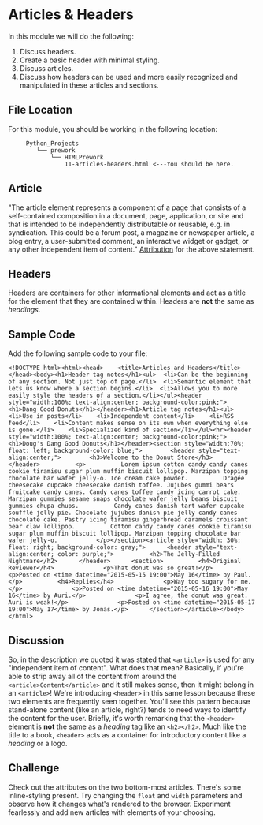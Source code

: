 # Articles & Headers

In this module we will do the following:

1. Discuss headers.
2. Create a basic header with minimal styling.
3. Discuss articles.
4. Discuss how headers can be used and more easily recognized and manipulated in these articles and sections.

## File Location <a id="file-location"></a>

For this module, you should be working in the following location:

```text
     Python_Projects
        └── prework
            └── HTMLPrework
                11-articles-headers.html <---You should be here.
```

## Article <a id="article"></a>

"The article element represents a component of a page that consists of a self-contained composition in a document, page, application, or site and that is intended to be independently distributable or reusable, e.g. in syndication. This could be a forum post, a magazine or newspaper article, a blog entry, a user-submitted comment, an interactive widget or gadget, or any other independent item of content." [Attribution](https://html5doctor.com/the-article-element/) for the above statement.

## Headers <a id="headers"></a>

Headers are containers for other informational elements and act as a title for the element that they are contained within. Headers are **not** the same as _headings_.

## Sample Code <a id="sample-code"></a>

Add the following sample code to your file:

```text
<!DOCTYPE html><html><head>    <title>Articles and Headers</title></head><body>​<h1>Header tag notes</h1><ul>  <li>Can be the beginning of any section. Not just top of page.</li>  <li>Semantic element that lets us know where a section begins.</li>  <li>Allows you to more easily style the headers of a section.</li></ul>​<header style="width:100%; text-align:center; background-color:pink;">  <h1>Dang Good Donuts</h1></header>​​<h1>Article tag notes</h1><ul>    <li>Use in posts</li>    <li>Independent content</li>    <li>RSS feed</li>    <li>Content makes sense on its own when everything else is gone.</li>    <li>Specialized kind of section</li></ul>​​<hr>​<header style="width:100%; text-align:center; background-color:pink;">  <h1>Doug's Dang Good Donuts</h1></header>​<section style="width:70%; float: left; background-color: blue;">        <header style="text-align:center;">        <h3>Welcome to the Donut Store</h3>        </header>          <p>          Lorem ipsum cotton candy candy canes cookie tiramisu sugar plum muffin biscuit lollipop. Marzipan topping chocolate bar wafer jelly-o. Ice cream cake powder.          Dragée cheesecake cupcake cheesecake danish toffee. Jujubes gummi bears fruitcake candy canes. Candy canes toffee candy icing carrot cake. Marzipan gummies sesame snaps chocolate wafer jelly beans biscuit gummies chupa chups.          Candy canes danish tart wafer cupcake soufflé jelly pie. Chocolate jujubes danish pie jelly candy canes chocolate cake. Pastry icing tiramisu gingerbread caramels croissant bear claw lollipop.          Cotton candy candy canes cookie tiramisu sugar plum muffin biscuit lollipop. Marzipan topping chocolate bar wafer jelly-o.           </p></section>​<article style="width: 30%; float: right; background-color: gray;">      <header style="text-align:center; color: purple;">          <h2>The Jelly-Filled Nightmare</h2>      </header>      <section>          <h4>Original Reviewer</h4>              <p>That donut was so great!</p>              <p>Posted on <time datetime="2015-05-15 19:00">May 16</time> by Paul.</p>          <h4>Replies</h4>              <p>Way too sugary for me.</p>              <p>Posted on <time datetime="2015-05-16 19:00">May 16</time> by Auri.</p>              <p>I agree, the donut was great. Auri is weak!</p>              <p>Posted on <time datetime="2015-05-17 19:00">May 17</time> by Jonas.</p>      </section></article>​</body></html>
```

## Discussion <a id="discussion"></a>

So, in the description we quoted it was stated that `<article>` is used for any "independent item of content". What does that mean? Basically, if you're able to strip away all of the content from around the `<article>Content</article>` and it still makes sense, then it might belong in an `<article>`! We're introducing `<header>` in this same lesson because these two elements are frequently seen together. You'll see this pattern because stand-alone content \(like an article, right?\) tends to need ways to identify the content for the user. Briefly, it's worth remarking that the `<header>` element is **not** the same as a _heading_ tag like an `<h2></h2>`. Much like the title to a book, `<header>` acts as a container for introductory content like a _heading_ or a logo.

## Challenge <a id="challenge"></a>

Check out the attributes on the two bottom-most articles. There's some inline-styling present. Try changing the `float` and `width` parameters and observe how it changes what's rendered to the browser. Experiment fearlessly and add new articles with elements of your choosing.

